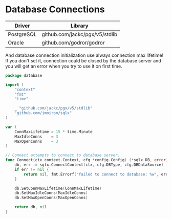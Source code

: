 # Database Connections

| Driver     | Library                        |
| ---------- | ------------------------------ |
| PostgreSQL | github.com/jackc/pgx/v5/stdlib |
| Oracle     | github.com/godror/godror       |

And database connection initialization use always connection max lifetime!  
If you don't set it, connection could be closed by the database server and you will get an error when you try to use it on first time.

```go
package database

import (
	"context"
	"fmt"
	"time"

	_ "github.com/jackc/pgx/v5/stdlib"
	"github.com/jmoiron/sqlx"
)

var (
	ConnMaxLifetime = 15 * time.Minute
	MaxIdleConns    = 3
	MaxOpenConns    = 3
)

// Connect attempts to connect to database server.
func Connect(ctx context.Context, cfg *config.Config) (*sqlx.DB, error) {
	db, err := sqlx.ConnectContext(ctx, cfg.DBType, cfg.DBDataSource)
	if err != nil {
		return nil, fmt.Errorf("failed to connect to database: %w", err)
	}

	db.SetConnMaxLifetime(ConnMaxLifetime)
	db.SetMaxIdleConns(MaxIdleConns)
	db.SetMaxOpenConns(MaxOpenConns)

	return db, nil
}
```
